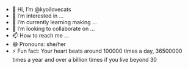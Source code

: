 - 👋 Hi, I’m @kyoilovecats
- 👀 I’m interested in ...
- 🌱 I’m currently learning making ...
- 💞️ I’m looking to collaborate on ...
- 📫 How to reach me ...
- 😄 Pronouns: she/her
- ⚡ Fun fact: Your heart beats around 100000 times a day, 36500000 times a year and over a billion times if you live beyond 30

<!---
kyoilovecats/kyoilovecats is a ✨ special ✨ repository because its `README.md` (this file) appears on your GitHub profile.
You can click the Preview link to take a look at your changes.
--->

